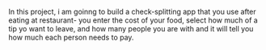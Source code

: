 In this project, i am goinng to build a check-splitting app that you use after eating at restaurant- you enter the cost of your food, select how much of a tip yo want to leave, and how many people you are with and it will tell you how much each person needs to pay.
